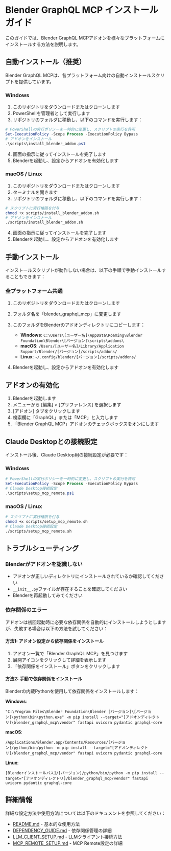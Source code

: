 # Blender GraphQL MCP インストールガイド

このガイドでは、Blender GraphQL MCPアドオンを様々なプラットフォームにインストールする方法を説明します。

## 自動インストール（推奨）

Blender GraphQL MCPは、各プラットフォーム向けの自動インストールスクリプトを提供しています。

### Windows

1. このリポジトリをダウンロードまたはクローンします
2. PowerShellを管理者として実行します
3. リポジトリのフォルダに移動し、以下のコマンドを実行します：

```powershell
# PowerShellの実行ポリシーを一時的に変更し、スクリプトの実行を許可
Set-ExecutionPolicy -Scope Process -ExecutionPolicy Bypass
# アドオンをインストール
.\scripts\install_blender_addon.ps1
```

4. 画面の指示に従ってインストールを完了します
5. Blenderを起動し、設定からアドオンを有効化します

### macOS / Linux

1. このリポジトリをダウンロードまたはクローンします
2. ターミナルを開きます
3. リポジトリのフォルダに移動し、以下のコマンドを実行します：

```bash
# スクリプトに実行権限を付与
chmod +x scripts/install_blender_addon.sh
# アドオンをインストール
./scripts/install_blender_addon.sh
```

4. 画面の指示に従ってインストールを完了します
5. Blenderを起動し、設定からアドオンを有効化します

## 手動インストール

インストールスクリプトが動作しない場合は、以下の手順で手動インストールすることもできます：

### 全プラットフォーム共通

1. このリポジトリをダウンロードまたはクローンします
2. フォルダ名を「blender_graphql_mcp」に変更します
3. このフォルダをBlenderのアドオンディレクトリにコピーします：

   - **Windows**: `C:\Users\[ユーザー名]\AppData\Roaming\Blender Foundation\Blender\[バージョン]\scripts\addons\`
   - **macOS**: `/Users/[ユーザー名]/Library/Application Support/Blender/[バージョン]/scripts/addons/`
   - **Linux**: `~/.config/blender/[バージョン]/scripts/addons/`

4. Blenderを起動し、設定からアドオンを有効化します

## アドオンの有効化

1. Blenderを起動します
2. メニューから [編集] > [プリファレンス] を選択します
3. [アドオン] タブをクリックします
4. 検索欄に「GraphQL」または「MCP」と入力します
5. 「Blender GraphQL MCP」アドオンのチェックボックスをオンにします

## Claude Desktopとの接続設定

インストール後、Claude Desktop用の接続設定が必要です：

### Windows

```powershell
# PowerShellの実行ポリシーを一時的に変更し、スクリプトの実行を許可
Set-ExecutionPolicy -Scope Process -ExecutionPolicy Bypass
# Claude Desktop接続設定
.\scripts\setup_mcp_remote.ps1
```

### macOS / Linux

```bash
# スクリプトに実行権限を付与
chmod +x scripts/setup_mcp_remote.sh
# Claude Desktop接続設定
./scripts/setup_mcp_remote.sh
```

## トラブルシューティング

### Blenderがアドオンを認識しない

- アドオンが正しいディレクトリにインストールされているか確認してください
- `__init__.py`ファイルが存在することを確認してください
- Blenderを再起動してみてください

### 依存関係のエラー

アドオンは初回起動時に必要な依存関係を自動的にインストールしようとしますが、失敗する場合は以下の方法を試してください：

#### 方法1: アドオン設定から依存関係をインストール

1. アドオン一覧で「Blender GraphQL MCP」を見つけます
2. 展開アイコンをクリックして詳細を表示します
3. 「依存関係をインストール」ボタンをクリックします

#### 方法2: 手動で依存関係をインストール

Blenderの内蔵Pythonを使用して依存関係をインストールします：

**Windows**:
```
"C:\Program Files\Blender Foundation\Blender [バージョン]\[バージョン]\python\bin\python.exe" -m pip install --target="[アドオンディレクトリ]\blender_graphql_mcp\vendor" fastapi uvicorn pydantic graphql-core
```

**macOS**:
```
/Applications/Blender.app/Contents/Resources/[バージョン]/python/bin/python -m pip install --target="[アドオンディレクトリ]/blender_graphql_mcp/vendor" fastapi uvicorn pydantic graphql-core
```

**Linux**:
```
[Blenderインストールパス]/[バージョン]/python/bin/python -m pip install --target="[アドオンディレクトリ]/blender_graphql_mcp/vendor" fastapi uvicorn pydantic graphql-core
```

## 詳細情報

詳細な設定方法や使用方法については以下のドキュメントを参照してください：

- [README.md](README.md) - 基本的な使用方法
- [DEPENDENCY_GUIDE.md](DEPENDENCY_GUIDE.md) - 依存関係管理の詳細
- [LLM_CLIENT_SETUP.md](LLM_CLIENT_SETUP.md) - LLMクライアント接続方法
- [MCP_REMOTE_SETUP.md](MCP_REMOTE_SETUP.md) - MCP Remote設定の詳細